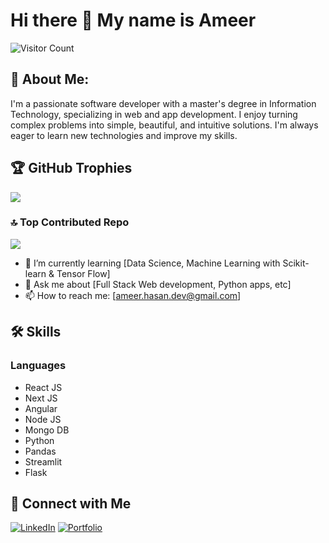 # Hi there 👋 My name is Ameer

![Visitor Count](https://komarev.com/ghpvc/?username=yourusername&style=flat-square)

## 💫 About Me:
I'm a passionate software developer with a master's degree in Information Technology, specializing in web and app development. I enjoy turning complex problems into simple, beautiful, and intuitive solutions. I'm always eager to learn new technologies and improve my skills.
## 🏆 GitHub Trophies
![](https://github-profile-trophy.vercel.app/?username=Ameerusa86&theme=apprentice&no-frame=false&no-bg=true&margin-w=4)

### 🔝 Top Contributed Repo
![](https://github-contributor-stats.vercel.app/api?username=Ameerusa86&limit=5&theme=nord&combine_all_yearly_contributions=true)

- 🌱 I’m currently learning [Data Science, Machine Learning with Scikit-learn & Tensor Flow]
- 💬 Ask me about [Full Stack Web development, Python apps, etc]
- 📫 How to reach me: [ameer.hasan.dev@gmail.com]

## 🛠️ Skills

### Languages
- React JS
- Next JS
- Angular
- Node JS
- Mongo DB
- Python
- Pandas
- Streamlit
- Flask

## 🔗 Connect with Me

[![LinkedIn](https://img.shields.io/badge/LinkedIn-0077B5?style=for-the-badge&logo=linkedin&logoColor=white)](https://www.linkedin.com/in/ameer86/)
[![Portfolio](https://img.shields.io/badge/Portfolio-000000?style=for-the-badge&logo=about-dot-me&logoColor=white)](https://ameer-hasan-portfolio.vercel.app/)


